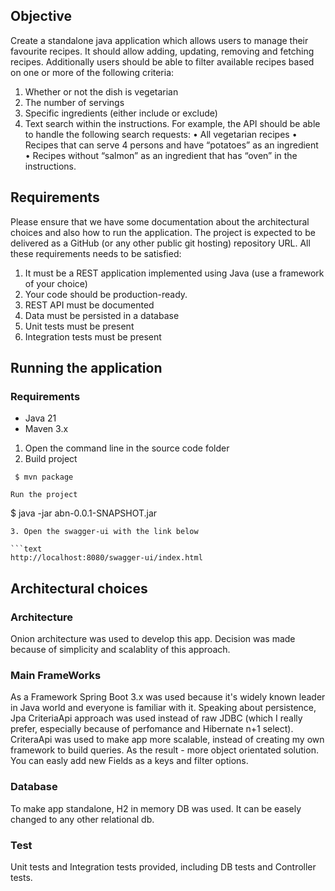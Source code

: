 ## Objective
Create a standalone java application which allows users to manage their favourite recipes. It should
allow adding, updating, removing and fetching recipes. Additionally users should be able to filter
available recipes based on one or more of the following criteria:
1. Whether or not the dish is vegetarian
2. The number of servings
3. Specific ingredients (either include or exclude)
4. Text search within the instructions.
For example, the API should be able to handle the following search requests:
• All vegetarian recipes
• Recipes that can serve 4 persons and have “potatoes” as an ingredient
• Recipes without “salmon” as an ingredient that has “oven” in the instructions.
## Requirements
Please ensure that we have some documentation about the architectural choices and also how to
run the application. The project is expected to be delivered as a GitHub (or any other public git
hosting) repository URL.
All these requirements needs to be satisfied:
1. It must be a REST application implemented using Java (use a framework of your choice)
2. Your code should be production-ready.
3. REST API must be documented
4. Data must be persisted in a database
5. Unit tests must be present
6. Integration tests must be present

## Running the application
### Requirements
- Java 21
- Maven 3.x
1. Open the command line in the source code folder
2. Build project
 ```
  $ mvn package
  ```
  ```
Run the project
  ```
  $ java -jar abn-0.0.1-SNAPSHOT.jar
  ```
3. Open the swagger-ui with the link below

```text
http://localhost:8080/swagger-ui/index.html
```

## Architectural choices
### Architecture
Onion architecture was used to develop this app. Decision was made because of simplicity and scalablity of this approach.
### Main FrameWorks
As a Framework Spring Boot 3.x was used because it's widely known leader in Java world and everyone is familiar with it.
Speaking about persistence, Jpa CriteriaApi approach was used instead of raw JDBC (which I really prefer, especially because of perfomance and Hibernate n+1 select).
CriteraApi was used to make app more scalable, instead of creating my own framework to build queries. As the result - more object orientated solution.
You can easly add new Fields as a keys and filter options.
### Database
To make app standalone, H2 in memory DB was used. It can be easely changed to any other relational db.
### Test
Unit tests and Integration tests provided, including DB tests and Controller tests.
